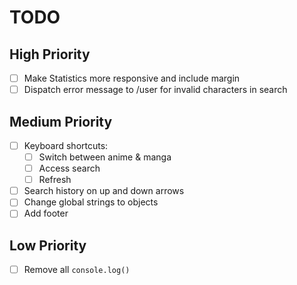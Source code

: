 # TODO

## High Priority

- [ ] Make Statistics more responsive and include margin
- [ ] Dispatch error message to /user for invalid characters in search

## Medium Priority

- [ ] Keyboard shortcuts:
  - [ ] Switch between anime & manga
  - [ ] Access search
  - [ ] Refresh
- [ ] Search history on up and down arrows
- [ ] Change global strings to objects
- [ ] Add footer

## Low Priority

- [ ] Remove all `console.log()`
